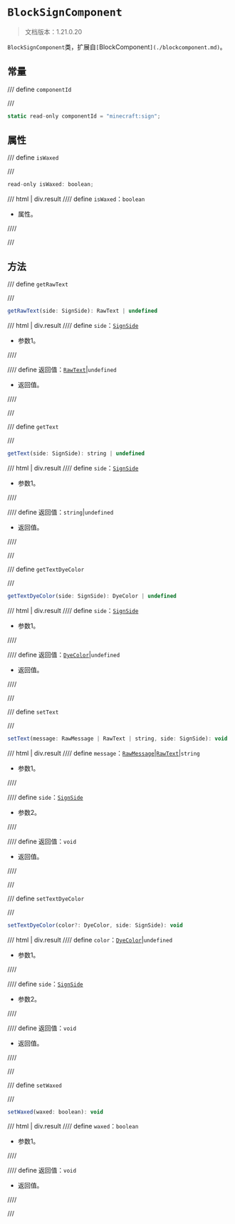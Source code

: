 # `BlockSignComponent`

> 文档版本：1.21.0.20

`BlockSignComponent`类，扩展自`[`BlockComponent`](./blockcomponent.md)`。

## 常量

/// define
`componentId`


///

```js
static read-only componentId = "minecraft:sign";
```


## 属性

/// define
`isWaxed`


///

```js
read-only isWaxed: boolean;
```

/// html | div.result
//// define
`isWaxed`：`boolean`

- 属性。


////

///


## 方法

/// define
`getRawText`


///

```js
getRawText(side: SignSide): RawText | undefined
```

/// html | div.result
//// define
`side`：[`SignSide`](./signside.md)

- 参数1。


////

//// define
返回值：[`RawText`](./rawtext.md)|`undefined`

- 返回值。


////

///


/// define
`getText`


///

```js
getText(side: SignSide): string | undefined
```

/// html | div.result
//// define
`side`：[`SignSide`](./signside.md)

- 参数1。


////

//// define
返回值：`string`|`undefined`

- 返回值。


////

///


/// define
`getTextDyeColor`


///

```js
getTextDyeColor(side: SignSide): DyeColor | undefined
```

/// html | div.result
//// define
`side`：[`SignSide`](./signside.md)

- 参数1。


////

//// define
返回值：[`DyeColor`](./dyecolor.md)|`undefined`

- 返回值。


////

///


/// define
`setText`


///

```js
setText(message: RawMessage | RawText | string, side: SignSide): void
```

/// html | div.result
//// define
`message`：[`RawMessage`](./rawmessage.md)|[`RawText`](./rawtext.md)|`string`

- 参数1。


////

//// define
`side`：[`SignSide`](./signside.md)

- 参数2。


////

//// define
返回值：`void`

- 返回值。


////

///


/// define
`setTextDyeColor`


///

```js
setTextDyeColor(color?: DyeColor, side: SignSide): void
```

/// html | div.result
//// define
`color`：[`DyeColor`](./dyecolor.md)|`undefined`

- 参数1。


////

//// define
`side`：[`SignSide`](./signside.md)

- 参数2。


////

//// define
返回值：`void`

- 返回值。


////

///


/// define
`setWaxed`


///

```js
setWaxed(waxed: boolean): void
```

/// html | div.result
//// define
`waxed`：`boolean`

- 参数1。


////

//// define
返回值：`void`

- 返回值。


////

///

